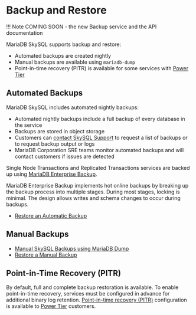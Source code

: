 # Backup and Restore

!!! Note
    COMING SOON - the new Backup service and the API documentation


MariaDB SkySQL supports backup and restore:

- Automated backups are created nightly
- Manual backups are available using `mariadb-dump`
- Point-in-time recovery (PITR) is available for some services with [Power Tier](https://mariadb.com/docs/skysql-previous-release/features-and-concepts/power-tier/)

## **Automated Backups**

MariaDB SkySQL includes automated nightly backups:

- Automated nightly backups include a full backup of every database in the service
- Backups are stored in object storage
- Customers can [contact SkySQL Support](https://mariadb.com/docs/skysql-previous-release/service-management/support/) to request a list of backups or to request backup output or logs
- MariaDB Corporation SRE teams monitor automated backups and will contact customers if issues are detected

Single Node Transactions and Replicated Transactions services are backed up using [MariaDB Enterprise Backup](Backup%20and%20Restore%209f59fb0f1ea34dcab24ff1c078a1c7d7/MariaDB%20Enterprise%20Backup%20c5e66a5fc2214471b8406660e09b288f.md).

MariaDB Enterprise Backup implements hot online backups by breaking up the backup process into multiple stages. During most stages, locking is minimal. The design allows writes and schema changes to occur during backups.

- [Restore an Automatic Backup](https://mariadb.com/docs/skysql-previous-release/data-operations/backup-restore/automated-restore/)

## **Manual Backups**

- [Manual SkySQL Backups using MariaDB Dump](https://mariadb.com/docs/skysql-previous-release/data-operations/backup-restore/manual-backup/)
- [Restore a Manual Backup](https://mariadb.com/docs/skysql-previous-release/data-operations/backup-restore/manual-restore/)

## **Point-in-Time Recovery (PITR)**

By default, full and complete backup restoration is available. To enable point-in-time recovery, services must be configured in advance for additional binary log retention. [Point-in-time recovery (PITR)](https://mariadb.com/docs/skysql-previous-release/service-management/options/point-in-time-recovery/) configuration is available to [Power Tier](https://mariadb.com/docs/skysql-previous-release/features-and-concepts/power-tier/) customers.
